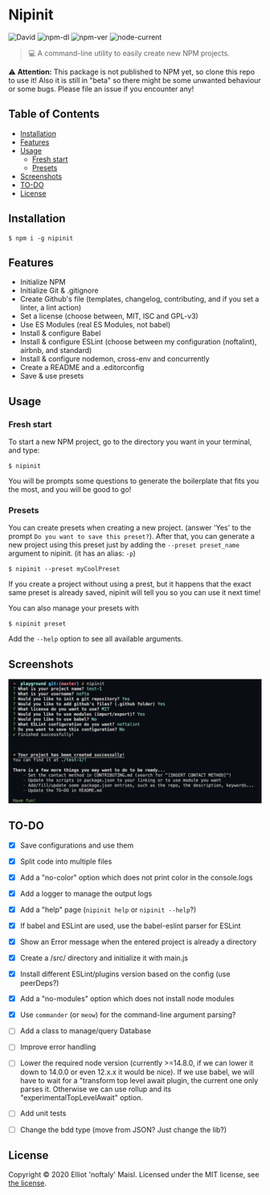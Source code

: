 # Nipinit

![David](https://img.shields.io/david/noftaly/nipinit)
![npm-dl](https://img.shields.io/npm/dm/nipinit)
![npm-ver](https://img.shields.io/npm/v/nipinit)
![node-current](https://img.shields.io/node/v/nipinit)

> 💻 A command-line utility to easily create new NPM projects.

⚠️ **Attention:** This package is not published to NPM yet, so clone this repo to use it!
Also it is still in "beta" so there might be some unwanted behaviour or some bugs. Please
file an issue if you encounter any!

## Table of Contents
- [Installation](#installation)
- [Features](#features)
- [Usage](#usage)
  - [Fresh start](#fresh-start)
  - [Presets](#presets)
- [Screenshots](#screenshots)
- [TO-DO](#to-do)
- [License](#license)


## Installation

```shell
$ npm i -g nipinit
```


## Features

- Initialize NPM
- Initialize Git & .gitignore
- Create Github's file (templates, changelog, contributing, and if you set a linter, a lint action)
- Set a license (choose between, MIT, ISC and GPL-v3)
- Use ES Modules (real ES Modules, not babel)
- Install & configure Babel
- Install & configure ESLint (choose between my configuration (noftalint), airbnb,
and standard)
- Install & configure nodemon, cross-env and concurrently
- Create a README and a .editorconfig
- Save & use presets


## Usage

### Fresh start

To start a new NPM project, go to the directory you want in your terminal, and type:
```shell
$ nipinit
```
You will be prompts some questions to generate the boilerplate that fits you the most, and
you will be good to go!

### Presets

You can create presets when creating a new project. (answer 'Yes' to the prompt
`Do you want to save this preset?`).
After that, you can generate a new project using this preset just by adding the `--preset preset_name` argument to nipinit. (it has an alias: `-p`)
```shell
$ nipinit --preset myCoolPreset
```

If you create a project without using a prest, but it happens that the exact same preset is already
saved, nipinit will tell you so you can use it next time!

You can also manage your presets with
```shell
$ nipinit preset
```
Add the `--help` option to see all available arguments.


## Screenshots

![Nipinit Screenshot where we can see all the prompts asked and the success messages](./assets/nipinit_screenshot.jpg)


## TO-DO

- [x] Save configurations and use them
- [x] Split code into multiple files
- [x] Add a "no-color" option which does not print color in the console.logs
- [x] Add a logger to manage the output logs
- [x] Add a "help" page (`nipinit help` or `nipinit --help`?)
- [x] If babel and ESLint are used, use the babel-eslint parser for ESLint
- [x] Show an Error message when the entered project is already a directory
- [x] Create a /src/ directory and initialize it with main.js
- [x] Install different ESLint/plugins version based on the config (use peerDeps?)
- [x] Add a "no-modules" option which does not install node modules
- [x] Use `commander` (or `meow`) for the command-line argument parsing?
- [ ] Add a class to manage/query Database
- [ ] Improve error handling
- [ ] Lower the required node version (currently >=14.8.0, if we can lower it down to 14.0.0 or
even 12.x.x it would be nice). If we use babel, we will have to wait for a "transform top level
await plugin, the current one only parses it. Otherwise we can use rollup and
its "experimentalTopLevelAwait" option.
- [ ] Add unit tests
- [ ] Change the bdd type (move from JSON? Just change the lib?)


## License

Copyright © 2020 Elliot 'noftaly' Maisl. Licensed under the MIT license, see [the license](./LICENSE).
